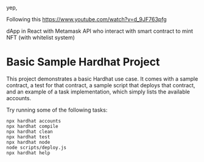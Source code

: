 yep,

Following this
https://www.youtube.com/watch?v=d_9JF763pfg

dApp in React with Metamask API who interact with smart contract to mint NFT (with whitelist system)


# Basic Sample Hardhat Project

This project demonstrates a basic Hardhat use case. It comes with a sample contract, a test for that contract, a sample script that deploys that contract, and an example of a task implementation, which simply lists the available accounts.

Try running some of the following tasks:

```shell
npx hardhat accounts
npx hardhat compile
npx hardhat clean
npx hardhat test
npx hardhat node
node scripts/deploy.js
npx hardhat help
```
